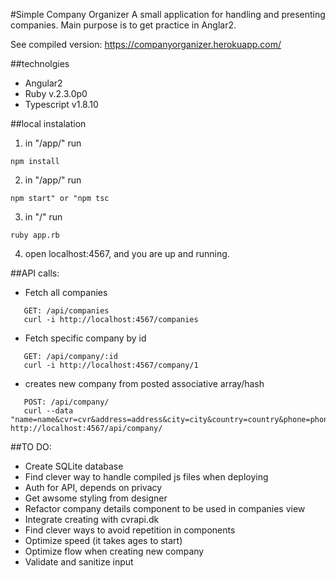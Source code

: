#Simple Company Organizer
A small application for handling and presenting companies.
Main purpose is to get practice in Anglar2.

See compiled version: https://companyorganizer.herokuapp.com/

##technolgies
* Angular2
* Ruby v.2.3.0p0
* Typescript v1.8.10

##local instalation
1. in "/app/" run  
```
npm install
```
2. in "/app/" run  
```
npm start" or "npm tsc
```
3. in "/" run   
```
ruby app.rb
```
4. open localhost:4567, and you are up and running. 

##API calls:
* Fetch all companies  
```
   GET: /api/companies  
   curl -i http://localhost:4567/companies  
```
* Fetch specific company by id  
```
   GET: /api/company/:id  
   curl -i http://localhost:4567/company/1  
```
* creates new company from posted associative array/hash  
```
   POST: /api/company/   
   curl --data "name=name&cvr=cvr&address=address&city=city&country=country&phone=phone" http://localhost:4567/api/company/
```

##TO DO: 
* Create SQLite database
* Find clever way to handle compiled js files when deploying
* Auth for API, depends on privacy
* Get awsome styling from designer
* Refactor company details component to be used in companies view
* Integrate creating with cvrapi.dk
* Find clever ways to avoid repetition in components
* Optimize speed (it takes ages to start)
* Optimize flow when creating new company
* Validate and sanitize input
